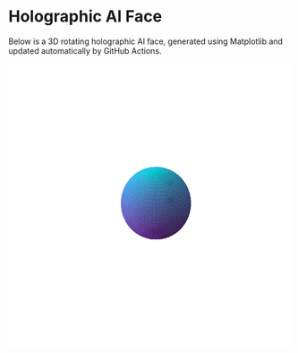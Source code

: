 # Holographic AI Face

Below is a 3D rotating holographic AI face, generated using Matplotlib and updated automatically by GitHub Actions.

![3D Rotating Holographic AI Face](hologram.gif)
